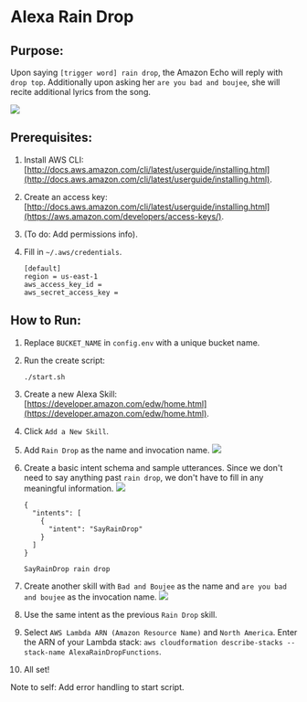 # Alexa Rain Drop

## Purpose:
Upon saying `[trigger word] rain drop`, the Amazon Echo will reply with `drop top`. Additionally upon asking her `are you bad and boujee`, she will recite additional lyrics from the song.

[![](https://i.imgur.com/htKXN1X.png)](https://streamable.com/7i348#)

## Prerequisites:
1. Install AWS CLI: [http://docs.aws.amazon.com/cli/latest/userguide/installing.html](http://docs.aws.amazon.com/cli/latest/userguide/installing.html).
2. Create an access key: [http://docs.aws.amazon.com/cli/latest/userguide/installing.html](https://aws.amazon.com/developers/access-keys/).
3. (To do: Add permissions info).
4. Fill in `~/.aws/credentials`.

    ```
    [default]
    region = us-east-1
    aws_access_key_id = 
    aws_secret_access_key = 
    ```

## How to Run:
1. Replace `BUCKET_NAME` in `config.env` with a unique bucket name.
2. Run the create script:

    ```
    ./start.sh
    ```

3. Create a new Alexa Skill: [https://developer.amazon.com/edw/home.html](https://developer.amazon.com/edw/home.html).
4. Click `Add a New Skill`.
5. Add `Rain Drop` as the name and invocation name.
    ![](https://i.imgur.com/Ul8yz2G.png)
6. Create a basic intent schema and sample utterances. Since we don't need to say anything past `rain drop`, we don't have to fill in any meaningful information.
    ![](https://i.imgur.com/TnVCh1z.png)

    ```
    {
      "intents": [
        {
          "intent": "SayRainDrop"
        }
      ]
    }
    ```

    ```
    SayRainDrop rain drop
    ```

7. Create another skill with `Bad and Boujee` as the name and `are you bad and boujee` as the invocation name.
    ![](https://i.imgur.com/N1S9jvV.png)
8. Use the same intent as the previous `Rain Drop` skill.
9. Select `AWS Lambda ARN (Amazon Resource Name)` and `North America`. Enter the ARN of your Lambda stack: `aws cloudformation describe-stacks --stack-name AlexaRainDropFunctions`.
10. All set!

Note to self: Add error handling to start script.
